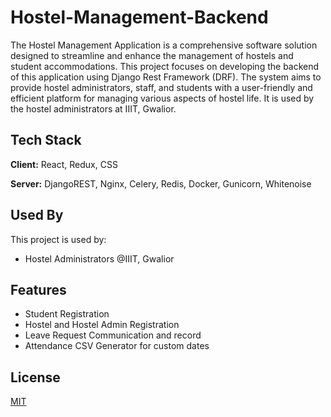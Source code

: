
# Hostel-Management-Backend


The Hostel Management Application is a comprehensive software solution designed to streamline and enhance the management of hostels and student accommodations. This project focuses on developing the backend of this application using Django Rest Framework (DRF). The system aims to provide hostel administrators, staff, and students with a user-friendly and efficient platform for managing various aspects of hostel life. It is used by the hostel administrators at IIIT, Gwalior. 



## Tech Stack

**Client:** React, Redux, CSS

**Server:** DjangoREST, Nginx, Celery, Redis, Docker, Gunicorn, Whitenoise



## Used By

This project is used by:

- Hostel Administrators @IIIT, Gwalior


## Features

- Student Registration
- Hostel and Hostel Admin Registration
- Leave Request Communication and record
- Attendance CSV Generator for custom dates



## License

[MIT](https://choosealicense.com/licenses/mit/)

